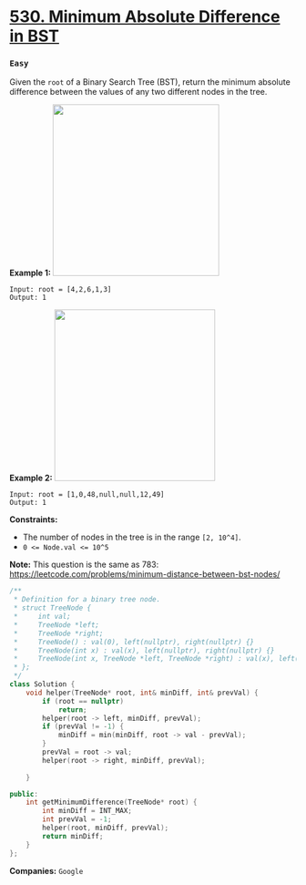 # [530. Minimum Absolute Difference in BST](https://leetcode.com/problems/minimum-absolute-difference-in-bst/)
### `Easy`

Given the `root` of a Binary Search Tree (BST), return the minimum absolute difference between the values of any two different nodes in the tree.

**Example 1:** 
<img alt="" src="https://assets.leetcode.com/uploads/2021/02/05/bst1.jpg" style="width: 292px; height: 301px;">

```
Input: root = [4,2,6,1,3]
Output: 1
```

**Example 2:** 
<img alt="" src="https://assets.leetcode.com/uploads/2021/02/05/bst2.jpg" style="width: 282px; height: 301px;">

```
Input: root = [1,0,48,null,null,12,49]
Output: 1
```

**Constraints:** 

- The number of nodes in the tree is in the range `[2, 10^4]`.
- `0 <= Node.val <= 10^5`

**Note:**  This question is the same as 783: <a href="https://leetcode.com/problems/minimum-distance-between-bst-nodes/" target="_blank">https://leetcode.com/problems/minimum-distance-between-bst-nodes/</a>

```CPP
/**
 * Definition for a binary tree node.
 * struct TreeNode {
 *     int val;
 *     TreeNode *left;
 *     TreeNode *right;
 *     TreeNode() : val(0), left(nullptr), right(nullptr) {}
 *     TreeNode(int x) : val(x), left(nullptr), right(nullptr) {}
 *     TreeNode(int x, TreeNode *left, TreeNode *right) : val(x), left(left), right(right) {}
 * };
 */
class Solution {
    void helper(TreeNode* root, int& minDiff, int& prevVal) {
        if (root == nullptr)
            return;
        helper(root -> left, minDiff, prevVal);
        if (prevVal != -1) {
            minDiff = min(minDiff, root -> val - prevVal);
        }
        prevVal = root -> val;
        helper(root -> right, minDiff, prevVal);
        
    }

public:
    int getMinimumDifference(TreeNode* root) {
        int minDiff = INT_MAX;
        int prevVal = -1;
        helper(root, minDiff, prevVal);
        return minDiff;
    }
};
```

**Companies:** `Google`